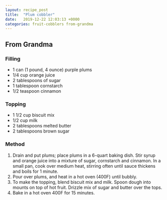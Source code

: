 ```yaml
---
layout: recipe_post
title:  "Plum cobbler"
date:   2019-12-22 12:03:13 +0000
categories: fruit-cobblers from-grandma
---
```


## From Grandma
### Filling
* 1 can (1 pound, 4 ounce) purple plums
* 1/4 cup orange juice
* 2 tablespoons of sugar
* 1 tablespoon cornstarch
* 1/2 teaspoon cinnamon

### Topping
* 1 1/2 cup biscuit mix
* 1/2 cup milk
* 2 tablespoons melted butter
* 2 tablespoons brown sugar
### Method
1. Drain and put plums; place plums in a 6-quart baking dish. Stir syrup and orange juice into a mixture of sugar, cornstarch and cinnamon. In a small pan, cook over medium heat, stirring often until sauce thickens and boils for 1 minute.
2. Pour over plums, and heat in a hot oven (400F) until bubbly.
3. To make the topping, blend biscuit mix and milk. Spoon dough into mounts on top of hot fruit. Drizzle mix of sugar and butter over the tops.
4. Bake in a hot oven 400F for 15 minutes.